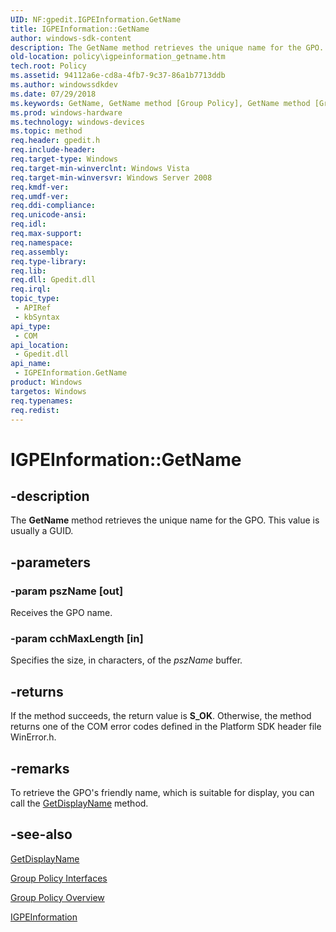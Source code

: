 ```yaml
---
UID: NF:gpedit.IGPEInformation.GetName
title: IGPEInformation::GetName
author: windows-sdk-content
description: The GetName method retrieves the unique name for the GPO. This value is usually a GUID.
old-location: policy\igpeinformation_getname.htm
tech.root: Policy
ms.assetid: 94112a6e-cd8a-4fb7-9c37-86a1b7713ddb
ms.author: windowssdkdev
ms.date: 07/29/2018
ms.keywords: GetName, GetName method [Group Policy], GetName method [Group Policy],IGPEInformation interface, IGPEInformation interface [Group Policy],GetName method, IGPEInformation.GetName, IGPEInformation::GetName, _win32_igpeinformation_getname, gpedit/IGPEInformation::GetName, policy.igpeinformation_getname
ms.prod: windows-hardware
ms.technology: windows-devices
ms.topic: method
req.header: gpedit.h
req.include-header: 
req.target-type: Windows
req.target-min-winverclnt: Windows Vista
req.target-min-winversvr: Windows Server 2008
req.kmdf-ver: 
req.umdf-ver: 
req.ddi-compliance: 
req.unicode-ansi: 
req.idl: 
req.max-support: 
req.namespace: 
req.assembly: 
req.type-library: 
req.lib: 
req.dll: Gpedit.dll
req.irql: 
topic_type:
 - APIRef
 - kbSyntax
api_type:
 - COM
api_location:
 - Gpedit.dll
api_name:
 - IGPEInformation.GetName
product: Windows
targetos: Windows
req.typenames: 
req.redist: 
---
```


# IGPEInformation::GetName


## -description


The
    <b>GetName</b> method retrieves the unique name for the GPO. This value is usually a GUID.


## -parameters




### -param pszName [out]

Receives the GPO name.


### -param cchMaxLength [in]

Specifies the size, in characters, of the <i>pszName</i> buffer.


## -returns



If the method succeeds, the return value is <b>S_OK</b>. Otherwise, the method returns one of the COM error codes defined in the Platform SDK header file WinError.h.




## -remarks



To retrieve the GPO's friendly name, which is suitable for display, you can call the 
<a href="https://msdn.microsoft.com/3c1a43a5-5d16-4abc-85e0-1eeace2ee086">GetDisplayName</a> method.




## -see-also




<a href="https://msdn.microsoft.com/3c1a43a5-5d16-4abc-85e0-1eeace2ee086">GetDisplayName</a>



<a href="https://msdn.microsoft.com/dc15a69d-a44d-4731-a9e5-6165abd581c4">Group Policy
    Interfaces</a>



<a href="https://msdn.microsoft.com/1285ab5a-ea68-4c16-bc34-8ab2f3cfad35">Group Policy
    Overview</a>



<a href="https://msdn.microsoft.com/3b3e7793-fc69-43a3-a2b1-0aa36748a19b">IGPEInformation</a>
 

 

